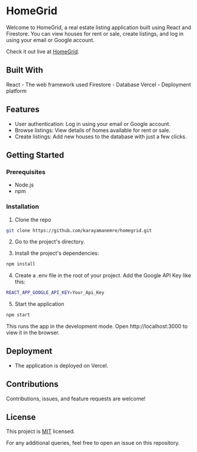 # HomeGrid

Welcome to HomeGrid, a real estate listing application built using React and Firestore. You can view houses for rent or sale, create listings, and log in using your email or Google account.

Check it out live at [HomeGrid](https://homegrid-chi.vercel.app/).

## Built With

React - The web framework used
Firestore - Database
Vercel - Deployment platform

## Features

- User authentication: Log in using your email or Google account.
- Browse listings: View details of homes available for rent or sale.
- Create listings: Add new houses to the database with just a few clicks.

## Getting Started

### Prerequisites

- Node.js
- npm

### Installation

1. Clone the repo

```bash
git clone https://github.com/karayamanemre/homegrid.git
```

2. Go to the project's directory.

3. Install the project's dependencies:

```bash
npm install
```

4. Create a .env file in the root of your project. Add the Google API Key like this:

```bash
REACT_APP_GOOGLE_API_KEY=Your_Api_Key
```

5. Start the application

```bash
npm start
```

This runs the app in the development mode. Open http://localhost:3000 to view it in the browser.

## Deployment

- The application is deployed on Vercel.

## Contributions

Contributions, issues, and feature requests are welcome!

## License

This project is [MIT](./LICENSE) licensed.

For any additional queries, feel free to open an issue on this repository.
